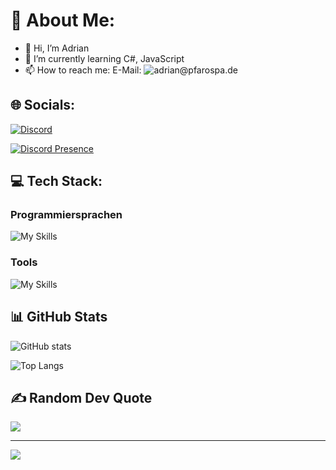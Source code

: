 # 💫 About Me:

- 👋 Hi, I’m Adrian
- 🌱 I’m currently learning C#, JavaScript
- 📫 How to reach me: E-Mail: ![adrian@pfarospa.de](https://mailto:adrian@pfarospa.de)

## 🌐 Socials:

[![Discord](https://img.shields.io/badge/Discord-%237289DA.svg?logo=discord&logoColor=white)](https://discordapp.com/users/833639587204169759)

[![Discord Presence](https://lanyard.cnrad.dev/api/833639587204169759)](https://discord.com/users/833639587204169759)

## 💻 Tech Stack:

### Programmiersprachen
![My Skills](https://skillicons.dev/icons?i=html,css,js,cs,py,)


### Tools
![My Skills](https://skillicons.dev/icons?i=rider,webstorm,idea,pycharm,vscode,cloudflare,github,discord,figma )


## 📊 GitHub Stats

![GitHub stats](https://github-readme-stats.vercel.app/api?username=pfarospa&show_icons=true&theme=tokyonight)

![Top Langs](https://github-readme-streak-stats.herokuapp.com/?user=pfarospa&layout=compact&theme=tokyonight)


## ✍️ Random Dev Quote
![](https://quotes-github-readme.vercel.app/api?type=horizontal&theme=radical)

---
[![](https://visitcount.itsvg.in/api?id=pharospa&icon=0&color=0)](https://visitcount.itsvg.in)
